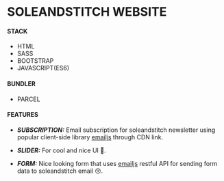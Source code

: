 # SOLEANDSTITCH WEBSITE

#### STACK

- HTML
- SASS
- BOOTSTRAP
- JAVASCRIPT(ES6)

#### BUNDLER

- PARCEL

#### FEATURES

- **_SUBSCRIPTION:_** Email subscription for soleandstitch newsletter using popular client-side library [emailjs](https://www.emailjs.com/) through CDN link.

- **_SLIDER:_** For cool and nice UI 🥰.

- **_FORM:_** Nice looking form that uses [emailjs](https://www.emailjs.com/) restful API for sending form data to soleandstitch email 😚.
